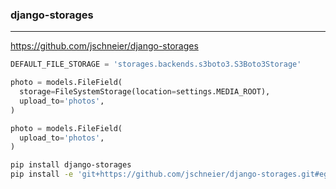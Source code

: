 ### django-storages
---
https://github.com/jschneier/django-storages

```py
DEFAULT_FILE_STORAGE = 'storages.backends.s3boto3.S3Boto3Storage'

photo = models.FileField(
  storage=FileSystemStorage(location=settings.MEDIA_ROOT),
  upload_to='photos',
)

photo = models.FileField(
  upload_to='photos',
)
```

```sh
pip install django-storages
pip install -e 'git+https://github.com/jschneier/django-storages.git#egg=django-storages'
```

```
```


